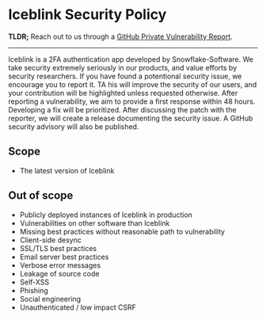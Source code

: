 # Iceblink Security Policy

**TLDR;** Reach out to us through a [GitHub Private Vulnerability Report].

---

Iceblink is a 2FA authentication app developed by Snowflake-Software. We take
security extremely seriously in our products, and value efforts by security
researchers. If you have found a potentional security issue, we encourage you to
report it. TA his will improve the security of our users, and your contribution
will be highlighted unless requested otherwise. After reporting a vulnerability,
we aim to provide a first response within 48 hours. Developing a fix will be
prioritized. After discussing the patch with the reporter, we will create a
release documenting the security issue. A GitHub security advisory will also be
published.

## Scope

- The latest version of Iceblink

## Out of scope

- Publicly deployed instances of Iceblink in production
- Vulnerabilities on other software than Iceblink
- Missing best practices without reasonable path to vulnerability
- Client-side desync
- SSL/TLS best practices
- Email server best practices
- Verbose error messages
- Leakage of source code
- Self-XSS
- Phishing
- Social engineering
- Unauthenticated / low impact CSRF

[GitHub Private Vulnerability Report]: https://github.com/Snowflake-Software/iceblink/security
